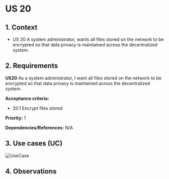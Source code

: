 # US 20

## 1. Context

* US 20 A system administrator, wants all files stored on the network to be encrypted so that data privacy is maintained across the decentralized system.

## 2. Requirements

**US20** As a system administrator, I want all files stored on the network to be encrypted so that data privacy is maintained across the decentralized system.

**Acceptance criteria:**

- 20.1 Encrypt files stored

**Priority:** 1

**Dependencies/References:**
N/A

## 3. Use cases (UC)

![UseCase](../../../Global_Artifacts/UC_Folder/UC1/UC1.svg)


## 4. Observations